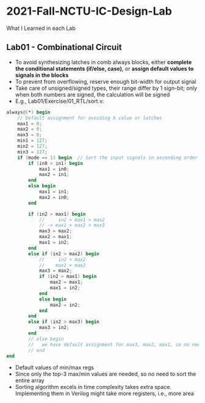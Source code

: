 # 2021-Fall-NCTU-IC-Design-Lab
What I Learned in each Lab
## Lab01 - Combinational Circuit
* To avoid synthesizing latches in comb always blocks, either **complete the conditional statements (if/else, case)**, or **assign default values to signals in the blocks**
* To prevent from overflowing, reserve enough bit-width for output signal
* Take care of unsigned/signed types, their range differ by 1 sign-bit; only when both numbers are signed, the calculation will be signed
* E.g., Lab01/Exercise/01_RTL/sort.v:
```verilog
always@(*) begin
    // Default assignment for avoiding X value or latches
    max1 = 0;
    max2 = 0;
    max3 = 0;
    min1 = 127;
    min2 = 127;
    min3 = 127;
    if (mode == 1) begin  // Sort the input signals in ascending order
        if (in0 > in1) begin
            max1 = in0;
            max2 = in1;
        end
        else begin
            max1 = in1;
            max2 = in0;
        end

        if (in2 > max1) begin
            //     in2 > max1 > max2 
            // -> max1 > max2 > max3
            max3 = max2;
            max2 = max1;
            max1 = in2;
        end
        else if (in2 > max2) begin
            //     in2 > max2
            //    max1 > max2 
            max3 = max2;
            if (in2 > max1) begin
                max2 = max1;
                max1 = in2;
            end
            else begin
                max2 = in2;
            end
        end
        else if (in2 > max3) begin
            max3 = in2;
        end
        // else begin
        //   we have default assignment for max3, max2, max1, so no need to assign again
        // end
end
```
* Default values of min/max regs
* Since only the top-3 max/min values are needed, so no need to sort the entire array
* Sorting algorithm excels in time complexity takes extra space. Implementing them in Verilog might take more registers, i.e., more area
